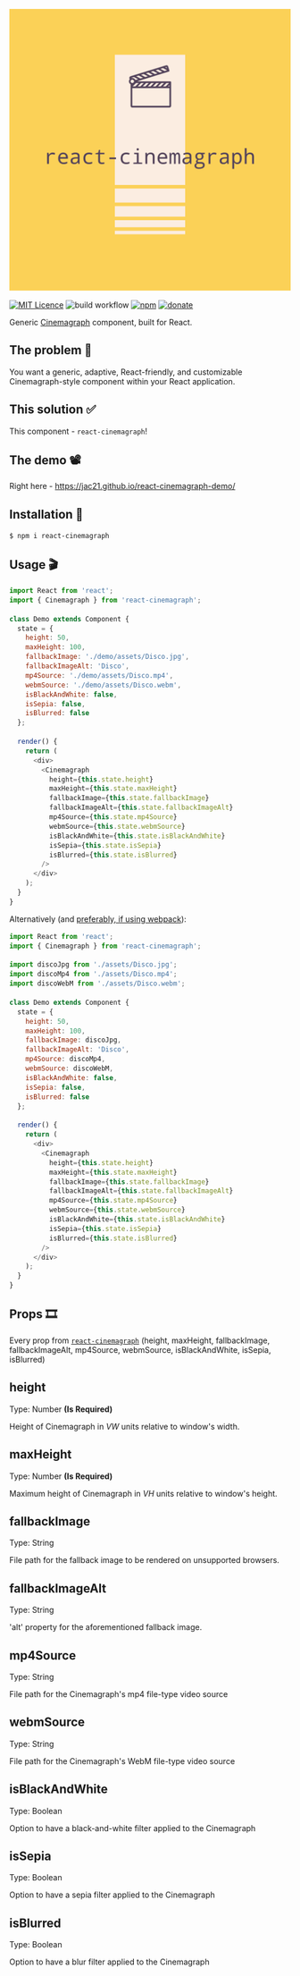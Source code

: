 ![logo](https://raw.githubusercontent.com/Jac21/react-cinemagraph-demo/master/public/media/logo.png)

[![MIT Licence](https://badges.frapsoft.com/os/mit/mit.svg?v=103)](https://opensource.org/licenses/mit-license.php)
![build workflow](https://github.com/Jac21/react-cinemagraph-demo/actions/workflows/build.yml/badge.svg)
[![npm](https://img.shields.io/npm/v/react-cinemagraph.svg)](https://www.npmjs.com/package/react-cinemagraph)
[![donate](https://img.shields.io/badge/%24-Buy%20me%20a%20coffee-ff69b4.svg)](https://www.buymeacoffee.com/jac21)

Generic [Cinemagraph](https://en.wikipedia.org/wiki/Cinemagraph) component, built for React.

## The problem 🤔

You want a generic, adaptive, React-friendly, and customizable Cinemagraph-style component within your React application.

## This solution ✅

This component - `react-cinemagraph`!

## The demo 📽

Right here - https://jac21.github.io/react-cinemagraph-demo/

## Installation 🎥

```
$ npm i react-cinemagraph
```

## Usage 🎬

```javascript
import React from 'react';
import { Cinemagraph } from 'react-cinemagraph';

class Demo extends Component {
  state = {
    height: 50,
    maxHeight: 100,
    fallbackImage: './demo/assets/Disco.jpg',
    fallbackImageAlt: 'Disco',
    mp4Source: './demo/assets/Disco.mp4',
    webmSource: './demo/assets/Disco.webm',
    isBlackAndWhite: false,
    isSepia: false,
    isBlurred: false
  };

  render() {
    return (
      <div>
        <Cinemagraph
          height={this.state.height}
          maxHeight={this.state.maxHeight}
          fallbackImage={this.state.fallbackImage}
          fallbackImageAlt={this.state.fallbackImageAlt}
          mp4Source={this.state.mp4Source}
          webmSource={this.state.webmSource}
          isBlackAndWhite={this.state.isBlackAndWhite}
          isSepia={this.state.isSepia}
          isBlurred={this.state.isBlurred}
        />
      </div>
    );
  }
}
```

Alternatively (and [preferably, if using webpack](https://github.com/facebook/create-react-app/blob/master/packages/react-scripts/template/README.md#adding-images-fonts-and-files)):

```javascript
import React from 'react';
import { Cinemagraph } from 'react-cinemagraph';

import discoJpg from './assets/Disco.jpg';
import discoMp4 from './assets/Disco.mp4';
import discoWebM from './assets/Disco.webm';

class Demo extends Component {
  state = {
    height: 50,
    maxHeight: 100,
    fallbackImage: discoJpg,
    fallbackImageAlt: 'Disco',
    mp4Source: discoMp4,
    webmSource: discoWebM,
    isBlackAndWhite: false,
    isSepia: false,
    isBlurred: false
  };

  render() {
    return (
      <div>
        <Cinemagraph
          height={this.state.height}
          maxHeight={this.state.maxHeight}
          fallbackImage={this.state.fallbackImage}
          fallbackImageAlt={this.state.fallbackImageAlt}
          mp4Source={this.state.mp4Source}
          webmSource={this.state.webmSource}
          isBlackAndWhite={this.state.isBlackAndWhite}
          isSepia={this.state.isSepia}
          isBlurred={this.state.isBlurred}
        />
      </div>
    );
  }
}
```

## Props 🎞

Every prop from [`react-cinemagraph`](https://github.com/Jac21/react-cinemagraph#props) (height, maxHeight, fallbackImage, fallbackImageAlt, mp4Source, webmSource, isBlackAndWhite, isSepia, isBlurred)

## height

Type: Number **(Is Required)**

Height of Cinemagraph in _VW_ units relative to window's width.

## maxHeight

Type: Number **(Is Required)**

Maximum height of Cinemagraph in _VH_ units relative to window's height.

## fallbackImage

Type: String

File path for the fallback image to be rendered on unsupported browsers.

## fallbackImageAlt

Type: String

'alt' property for the aforementioned fallback image.

## mp4Source

Type: String

File path for the Cinemagraph's mp4 file-type video source

## webmSource

Type: String

File path for the Cinemagraph's WebM file-type video source

## isBlackAndWhite

Type: Boolean

Option to have a black-and-white filter applied to the Cinemagraph

## isSepia

Type: Boolean

Option to have a sepia filter applied to the Cinemagraph

## isBlurred

Type: Boolean

Option to have a blur filter applied to the Cinemagraph
